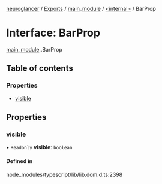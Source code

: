 [neuroglancer](../README.md) / [Exports](../modules.md) / [main\_module](../modules/main_module.md) / [<internal\>](../modules/main_module._internal_.md) / BarProp

# Interface: BarProp

[main_module](../modules/main_module.md).[<internal>](../modules/main_module._internal_.md).BarProp

## Table of contents

### Properties

- [visible](main_module._internal_.BarProp.md#visible)

## Properties

### visible

• `Readonly` **visible**: `boolean`

#### Defined in

node_modules/typescript/lib/lib.dom.d.ts:2398
